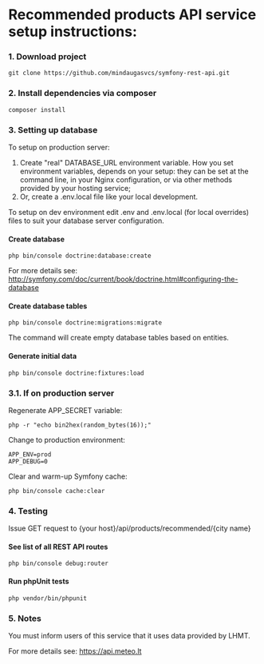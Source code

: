 Recommended products API service setup instructions:
===================

### 1. Download project

	git clone https://github.com/mindaugasvcs/symfony-rest-api.git

### 2. Install dependencies via composer

	composer install

### 3. Setting up database

To setup on production server:

1. Create "real" DATABASE_URL environment variable. How you set environment variables, depends on your setup: they can be set at the command line, in your Nginx configuration, or via other methods provided by your hosting service;
2. Or, create a .env.local file like your local development.

To setup on dev environment edit .env and .env.local (for local overrides) files to suit your database server configuration.

#### Create database

	php bin/console doctrine:database:create

For more details see: http://symfony.com/doc/current/book/doctrine.html#configuring-the-database

#### Create database tables

	php bin/console doctrine:migrations:migrate

The command will create empty database tables based on entities.

#### Generate initial data

	php bin/console doctrine:fixtures:load
	
### 3.1. If on production server

Regenerate APP_SECRET variable:

	php -r "echo bin2hex(random_bytes(16));"

Change to production environment:

	APP_ENV=prod
	APP_DEBUG=0

Clear and warm-up Symfony cache:

	php bin/console cache:clear

### 4. Testing

Issue GET request to {your host}/api/products/recommended/{city name}

#### See list of all REST API routes

	php bin/console debug:router

#### Run phpUnit tests

	php vendor/bin/phpunit

### 5. Notes

You must inform users of this service that it uses data provided by LHMT.

For more details see: https://api.meteo.lt

